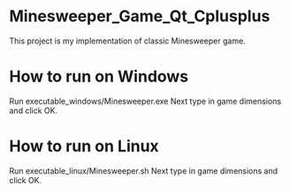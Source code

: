 # Minesweeper_Game_Qt_Cplusplus
This project is my implementation of classic Minesweeper game.

# How to run on Windows
Run executable_windows/Minesweeper.exe
Next type in game dimensions and click OK.

# How to run on Linux
Run executable_linux/Minesweeper.sh
Next type in game dimensions and click OK.
